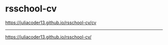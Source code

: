 # rsschool-cv
https://juliacoder13.github.io/rsschool-cv/cv
***
https://juliacoder13.github.io/rsschool-cv/